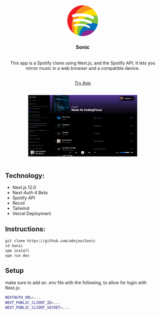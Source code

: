 <!-- PROJECT LOGO -->
<br />

<div align='center'>
<img src='https://raw.githubusercontent.com/adnjoo/Sonic/main/public/spotify_pride128.png' height='100'>
<br />

<h3>Sonic</h3>
<br />
<div>This app is a Spotify clone using Next.js, and the Spotify API. It lets you mirror music in a web browser and a compatible device. </div>
<br />
<p>
<a href='https://sonic-azure.vercel.app/'>
Try App
</a>
<br/>
<br/>
</p>
<img src='./scrn.png' height='200'>
</div>
<br/>

## Technology:

- Next.js 12.0
- Next-Auth 4 Beta
- Spotify API
- Recoil
- Tailwind
- Vercel Deployment

## Instructions:

```
git clone https://github.com/adnjoo/Sonic
cd Sonic
npm install
npm run dev
```

## Setup

make sure to add an .env file with the following, to allow for login with Next.js:

```bash
NEXTAUTH_URL=...
NEXT_PUBLIC_CLIENT_ID=...
NEXT_PUBLIC_CLIENT_SECRET=...
```
